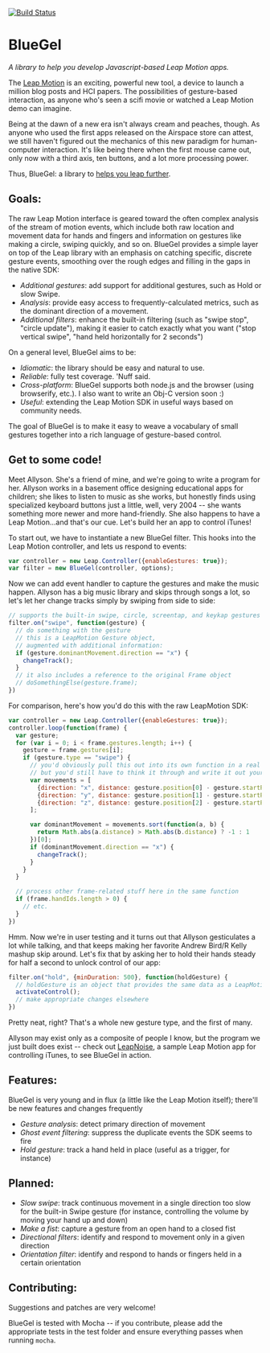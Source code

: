 [![Build
Status](https://travis-ci.org/arsduo/bluegel.js.png?branch=master)](https://travis-ci.org/arsduo/bluegel.js)

BlueGel
=======

_A library to help you develop Javascript-based Leap Motion apps._

The [Leap Motion](http://www.leapmotion.com) is an exciting, powerful new tool, a device to launch a million
blog posts and HCI papers. The possibilities of gesture-based interaction, as
anyone who's seen a scifi movie or watched a Leap Motion demo can imagine.

Being at the dawn of a new era isn't always cream and peaches, though. As anyone who used the first apps released on the
Airspace store can attest, we still haven't figured out the mechanics of
this new paradigm for human-computer interaction. It's like being there when
the first mouse came out, only now with a third axis, ten buttons,
and a lot more processing power.

Thus, BlueGel: a library to [helps you leap further](http://theportalwiki.com/wiki/Repulsion_Gel).

Goals:
------

The raw Leap Motion interface is geared toward the often complex analysis of the stream of motion events, which include both raw location and movement data for hands and fingers and information on gestures like making a circle, swiping quickly, and so on. BlueGel provides a simple layer on top of the Leap library with an emphasis on catching specific, discrete gesture events, smoothing over the rough edges and filling in the gaps in the native SDK:

* _Additional gestures_: add support for additional gestures, such as Hold or
slow Swipe.
* _Analysis_: provide easy access to frequently-calculated metrics, such as the
dominant direction of a movement.
* _Additional filters_: enhance the built-in filtering (such as "swipe stop",
"circle update"),
making it easier to catch exactly what you want ("stop vertical swipe", "hand
held horizontally for 2 seconds")

On a general level, BlueGel aims to be:

* _Idiomatic_: the library should be easy and natural to use.
* _Reliable_: fully test coverage. 'Nuff said.
* _Cross-platform_: BlueGel supports both node.js and the browser (using
browserify, etc.). I also want to write an Obj-C version soon :)
* _Useful_: extending the Leap Motion SDK in useful ways based on community
needs.

The goal of BlueGel is to make it easy to weave a vocabulary of small gestures together into a rich language of gesture-based control.

Get to some code!
-----------------

Meet Allyson. She's a friend of mine, and we're going to write a program for her. Allyson works in a basement office designing educational apps for children; she likes to listen to music as she works, but honestly finds using specialized keyboard buttons just a little, well, very 2004 -- she wants something more newer and more hand-friendly. She also happens to have a Leap Motion...and that's our cue. Let's build her an app to control iTunes!

To start out, we have to instantiate a new BlueGel filter. This hooks into the Leap Motion controller, and lets us respond to events:

```javascript
var controller = new Leap.Controller({enableGestures: true});
var filter = new BlueGel(controller, options);
```

Now we can add event handler to capture the gestures and make the music happen. Allyson has a big music library and skips through songs a lot, so let's let her change tracks simply by swiping from side to side:

```javascript
// supports the built-in swipe, circle, screentap, and keykap gestures
filter.on("swipe", function(gesture) {
  // do something with the gesture
  // this is a LeapMotion Gesture object, 
  // augmented with additional information:
  if (gesture.dominantMovement.direction == "x") {
    changeTrack();
  }
  // it also includes a reference to the original Frame object
  // doSomethingElse(gesture.frame);
})
```

For comparison, here's how you'd do this with the raw LeapMotion SDK:

```javascript
var controller = new Leap.Controller({enableGestures: true});
controller.loop(function(frame) {
  var gesture;
  for (var i = 0; i < frame.gestures.length; i++) {
    gesture = frame.gestures[i];
    if (gesture.type == "swipe") {
      // you'd obviously pull this out into its own function in a real app
      // but you'd still have to think it through and write it out yourself
      var movements = [
        {direction: "x", distance: gesture.position[0] - gesture.startPosition[0]},
        {direction: "y", distance: gesture.position[1] - gesture.startPosition[1]},
        {direction: "z", distance: gesture.position[2] - gesture.startPosition[2]}
      ];

      var dominantMovement = movements.sort(function(a, b) {
        return Math.abs(a.distance) > Math.abs(b.distance) ? -1 : 1
      })[0];
      if (dominantMovement.direction == "x") {
        changeTrack();
      }
    }
  }

  // process other frame-related stuff here in the same function
  if (frame.handIds.length > 0) {
    // etc.
  }
})
```

Hmm. Now we're in user testing and it turns out that Allyson gesticulates a lot while talking, and that keeps making her favorite Andrew Bird/R Kelly mashup skip around. Let's fix that by asking her to hold their hands steady for half a second to unlock control of our app:

```javascript
filter.on("hold", {minDuration: 500}, function(holdGesture) {
  // holdGesture is an object that provides the same data as a LeapMotion Gesture object
  activateControl();
  // make appropriate changes elsewhere
})
```

Pretty neat, right? That's a whole new gesture type, and the first of many.

Allyson may exist only as a composite of people I know, but the program we just built does exist -- check out [LeapNoise](https://github.com/arsduo/leapnoise), a sample Leap Motion app for controlling iTunes, to see BlueGel in action.

Features:
---------

BlueGel is very young and in flux (a little like the Leap Motion itself); there'll be new features and changes frequently 

* _Gesture analysis_: detect primary direction of movement
* _Ghost event filtering_: suppress the duplicate events the SDK seems to fire  
* _Hold gesture_: track a hand held in place (useful as a trigger, for
instance)

Planned:
--------

* _Slow swipe_: track continuous movement in a single direction too slow for
the built-in Swipe gesture (for instance, controlling the volume by moving your
hand up and down)
* _Make a fist_: capture a gesture from an open hand to a closed fist
* _Directional filters_: identify and respond to movement only in a given
direction
* _Orientation filter_: identify and respond to hands or fingers held in a
certain orientation

Contributing: 
-------------

Suggestions and patches are very welcome!

BlueGel is tested with Mocha -- if you contribute, please add the appropriate tests in the test folder and ensure everything passes when running `mocha`.
